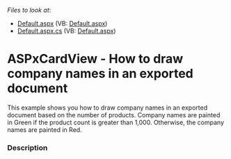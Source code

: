 <!-- default file list -->
*Files to look at*:

* [Default.aspx](./CS/Default.aspx) (VB: [Default.aspx](./VB/Default.aspx))
* [Default.aspx.cs](./CS/Default.aspx.cs) (VB: [Default.aspx](./VB/Default.aspx))
<!-- default file list end -->
# ASPxCardView - How to draw company names in an exported document


This example shows you how to draw company names in an exported document based on the number of products. Company names are painted in Green if the product count is greater than 1,000. Otherwise, the company names are painted in Red.


<h3>Description</h3>

&nbsp;

<br/>


